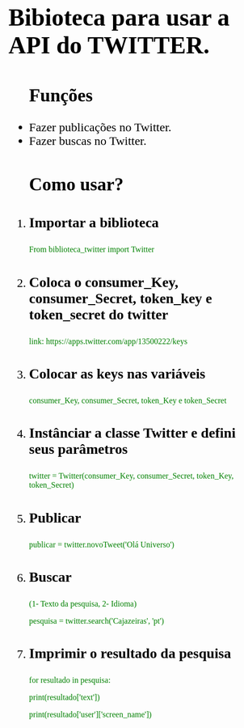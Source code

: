 <html>
	<body>
		<font size="5" face="Times" color="black">
			<h1> Bibioteca para usar a API do TWITTER. </h1>
			<ul><h2> Funções </h2>
				<li> Fazer publicações no Twitter.</li>
				<li> Fazer buscas no Twitter.</li>
			</ul>
			<ul><h2> Como usar? </h2>
				<li type="1"><h3> Importar a biblioteca</h3></li>
					<font color="green" size="3"<p> From biblioteca_twitter import Twitter</p></font>
				<li type="1"><h3> Coloca o consumer_Key, consumer_Secret, token_key e token_secret do twitter</h3></li>
					<font color="green" size="3"<p> link: https://apps.twitter.com/app/13500222/keys </p></font>
				<li type="1"><h3>Colocar as keys nas variáveis</h3></li>
					<font color="green" size="3"<p> consumer_Key, consumer_Secret, token_Key e token_Secret </p></font>
				<li type="1"><h3>Instânciar a classe Twitter e defini seus parâmetros</h3></li>
					<font color="green" size="3"<p> twitter = Twitter(consumer_Key, consumer_Secret, token_Key, token_Secret)</p></font>
				<li type="1"><h3>Publicar</h3></li>
					<font color="green" size="3"<p> publicar = twitter.novoTweet('Olá Universo')</p></font>
				<li type="1"><h3>Buscar</h3></li>
					<font color="green" size="3"<p> (1- Texto da pesquisa, 2- Idioma)</p></font>
					<font color="green" size="3"<p> pesquisa = twitter.search('Cajazeiras', 'pt')</p></font>
				<li type="1"><h3>Imprimir o resultado da pesquisa</h3></li>
					<font color="green" size="3"<p> for resultado in pesquisa:</p></font>
					<font color="green" size="3"<p> print(resultado['text'])</p></font>
					<font color="green" size="3"<p> print(resultado['user']['screen_name'])</p></font>	
			</ul>
		</font>
	</body>
</html>
